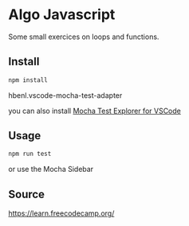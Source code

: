 # Algo Javascript

Some small exercices on loops and functions.



## Install

```sh
npm install
```
hbenl.vscode-mocha-test-adapter

you can also install
[Mocha Test Explorer for VSCode](https://marketplace.visualstudio.com/items?itemName=hbenl.vscode-mocha-test-adapter)


## Usage

```sh
npm run test
```
or use the Mocha Sidebar



## Source

https://learn.freecodecamp.org/

